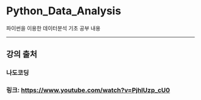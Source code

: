 # Python_Data_Analysis
파이썬을 이용한 데이터분석 기초 공부 내용

---

## 강의 출처
### 나도코딩
### 링크: https://www.youtube.com/watch?v=PjhlUzp_cU0
